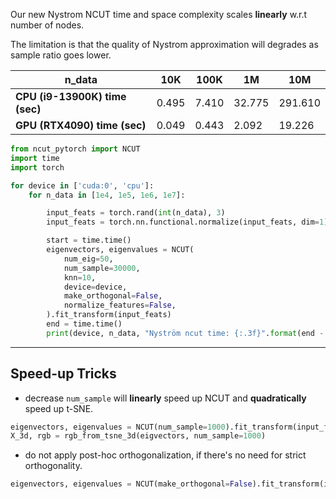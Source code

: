

Our new Nystrom NCUT time and space complexity scales **linearly** w.r.t number of nodes. 

The limitation is that the quality of Nystrom approximation will degrades as sample ratio goes lower.


| n_data | 10K | 100K | 1M | 10M |
| --- | --- | --- | --- | --- |
| **CPU (i9-13900K) time (sec)** | 0.495 | 7.410 | 32.775 | 291.610 |
| **GPU (RTX4090) time (sec)** | 0.049 | 0.443 | 2.092 | 19.226 |


```py linenums="1"
from ncut_pytorch import NCUT
import time
import torch

for device in ['cuda:0', 'cpu']:
    for n_data in [1e4, 1e5, 1e6, 1e7]:

        input_feats = torch.rand(int(n_data), 3)
        input_feats = torch.nn.functional.normalize(input_feats, dim=1)

        start = time.time()
        eigenvectors, eigenvalues = NCUT(
            num_eig=50,
            num_sample=30000,
            knn=10,
            device=device,
            make_orthogonal=False,
            normalize_features=False,
        ).fit_transform(input_feats)
        end = time.time()
        print(device, n_data, "Nyström ncut time: {:.3f}".format(end - start))

```


---

## Speed-up Tricks

- decrease `num_sample` will **linearly** speed up NCUT and **quadratically** speed up t-SNE.

```py
eigenvectors, eigenvalues = NCUT(num_sample=1000).fit_transform(input_feats) 
X_3d, rgb = rgb_from_tsne_3d(eigvectors, num_sample=1000) 
```

- do not apply post-hoc orthogonalization, if there's no need for strict orthogonality.

```py
eigenvectors, eigenvalues = NCUT(make_orthogonal=False).fit_transform(input_feats)
```
